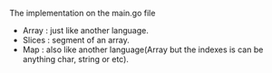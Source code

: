 The implementation on the main.go file

* Array : just like another language.
* Slices : segment of an array.
* Map : also like another language(Array but the indexes is can be anything char, string or etc).
